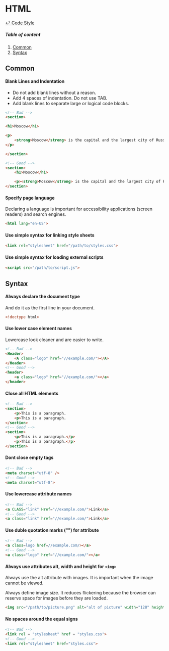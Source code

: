 HTML
==

[↩ Code Style](https://github.com/ahtohbi4/code-style/blob/master/README.md#code-style)

##### Table of content
1. [Common](#common)
2. [Syntax](#syntax)

Common
--

#### Blank Lines and Indentation

 * Do not add blank lines without a reason.
 * Add 4 spaces of indentation. Do not use TAB.
 * Add blank lines to separate large or logical code blocks.

```html
<!-- Bad -->
<section>

<h1>Moscow</h1>

<p>
    <strong>Moscow</strong> is the capital and the largest city of Russia with 12.2 million residents within the city limits and 16.8 million within the urban area. Moscow is one of three federal cities in Russia.
</p>

</section>

<!-- Good -->
<section>
    <h1>Moscow</h1>

    <p><strong>Moscow</strong> is the capital and the largest city of Russia with 12.2 million residents within the city limits and 16.8 million within the urban area. Moscow is one of three federal cities in Russia.</p>
</section>
```

#### Specify page language

Declaring a language is important for accessibility applications (screen readers) and search engines.
```html
<html lang="en-US">
```

#### Use simple syntax for linking style sheets
```html
<link rel="stylesheet" href="/path/to/styles.css">
```

#### Use simple syntax for loading external scripts
```html
<script src="/path/to/script.js">
```

Syntax
--

#### Always declare the document type

And do it as the first line in your document.
```html
<!doctype html>
```

#### Use lower case element names

Lowercase look cleaner and are easier to write.
```html
<!-- Bad -->
<Header>
    <A class="logo" href="//example.com/"></A>
</Header>
<!-- Good -->
<header>
    <a class="logo" href="//example.com/"></a>
</header>
```

#### Close all HTML elements
```html
<!-- Bad -->
<section>
    <p>This is a paragraph.
    <p>This is a paragraph.
</section>
<!-- Good -->
<section>
    <p>This is a paragraph.</p>
    <p>This is a paragraph.</p>
</section>
```

#### Dont close empty tags
```html
<!-- Bad -->
<meta charset="utf-8" />
<!-- Good -->
<meta charset="utf-8">
```

#### Use lowercase attribute names
```html
<!-- Bad -->
<a CLASS="link" Href="//example.com/">Link</a>
<!-- Good -->
<a class="link" href="//example.com/">Link</a>
```

#### Use duble quotation marks ("") for attribute
```html
<!-- Bad -->
<a class=logo href=//example.com/></a>
<!-- Good -->
<a class="logo" href="//example.com/"></a>
```

#### Always use attributes alt, width and height for ```<img>```

Always use the alt attribute with images. It is important when the image cannot be viewed.

Always define image size. It reduces flickering because the browser can reserve space for images before they are loaded.
```html
<img src="/path/to/picture.png" alt="alt of picture" width="128" height="128">
```

#### No spaces around the equal signs
```html
<!-- Bad -->
<link rel = "stylesheet" href = "styles.css">
<!-- Good -->
<link rel="stylesheet" href="styles.css">
```
